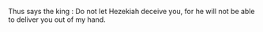 Thus says the king : Do not let Hezekiah deceive you, for he will not be able to deliver you out of my hand.
